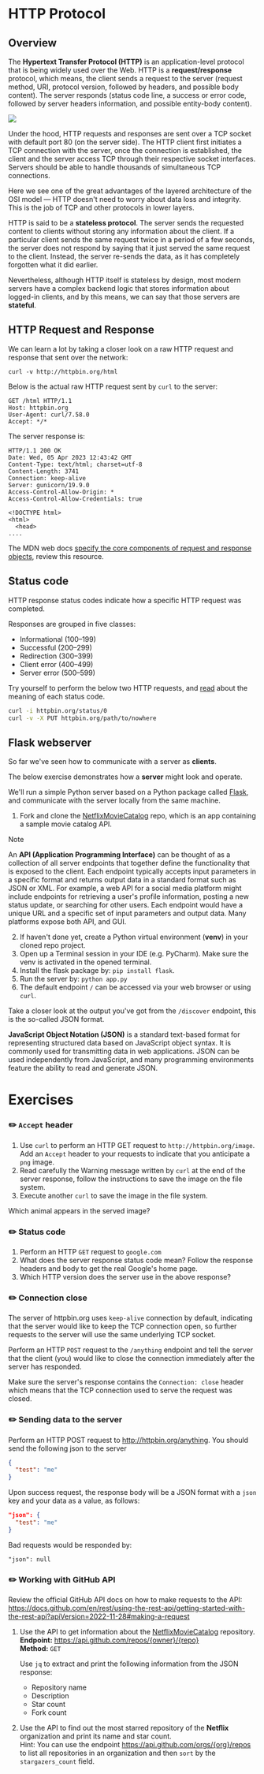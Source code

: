 # HTTP Protocol

## Overview

The **Hypertext Transfer Protocol (HTTP)** is an application-level protocol that is being widely used over the Web.
HTTP is a **request/response** protocol, which means, the client sends a request to the server (request method, URI, protocol version, followed by headers, and possible body content). 
The server responds (status code line, a success or error code, followed by server headers information, and possible entity-body content).

![][http-req-res]

Under the hood, HTTP requests and responses are sent over a TCP socket with default port 80 (on the server side). The HTTP client first initiates a TCP connection with the server, once the connection is established, the client and the server access TCP through their respective socket interfaces.
Servers should be able to handle thousands of simultaneous TCP connections.

Here we see one of the great advantages of the layered architecture of the OSI model — HTTP doesn't need to worry about data loss and integrity. 
This is the job of TCP and other protocols in lower layers.

HTTP is said to be a **stateless protocol**.
The server sends the requested content to clients without storing any information about the client. If a particular client sends the same request twice in a period of a few seconds, the server does not respond by saying that it just served the same request to the client. 
Instead, the server re-sends the data, as it has completely forgotten what it did earlier.

Nevertheless, although HTTP itself is stateless by design, most modern servers have a complex backend logic that stores information about logged-in clients, and by this means, we can say that those servers are **stateful**.

## HTTP Request and Response

We can learn a lot by taking a closer look on a raw HTTP request and response that sent over the network:

```text
curl -v http://httpbin.org/html
```

Below is the actual raw HTTP request sent by `curl` to the server:

```text
GET /html HTTP/1.1
Host: httpbin.org
User-Agent: curl/7.58.0
Accept: */*
```

The server response is:

```text
HTTP/1.1 200 OK
Date: Wed, 05 Apr 2023 12:43:42 GMT
Content-Type: text/html; charset=utf-8
Content-Length: 3741
Connection: keep-alive
Server: gunicorn/19.9.0
Access-Control-Allow-Origin: *
Access-Control-Allow-Credentials: true

<!DOCTYPE html>
<html>
  <head>
....
```

The MDN web docs [specify the core components of request and response objects](https://developer.mozilla.org/en-US/docs/Web/HTTP/Overview#http_flow), review this resource.

## Status code

HTTP response status codes indicate how a specific HTTP request was completed.

Responses are grouped in five classes:

- Informational (100–199)
- Successful (200–299)
- Redirection (300–399)
- Client error (400–499)
- Server error (500–599)

Try yourself to perform the below two HTTP requests, and [read](https://developer.mozilla.org/en-US/docs/Web/HTTP/Status) about the meaning of each status code.

```bash
curl -i httpbin.org/status/0
curl -v -X PUT httpbin.org/path/to/nowhere
```

## Flask webserver

So far we've seen how to communicate with a server as **clients**.

The below exercise demonstrates how a **server** might look and operate.

We'll run a simple Python server based on a Python package called [Flask](https://flask.palletsprojects.com/en/3.0.x/quickstart/), and communicate with the server locally from the same machine.

1. Fork and clone the [NetflixMovieCatalog][NetflixMovieCatalog] repo, which is an app containing a sample movie catalog API.

> [!NOTE]
> An **API (Application Programming Interface)** can be thought of as a collection of all server endpoints that together define the functionality that is exposed to the client.
> Each endpoint typically accepts input parameters in a specific format and returns output data in a standard format such as JSON or XML.
> For example, a web API for a social media platform might include endpoints for retrieving a user's profile information, posting a new status update, or searching for other users. 
> Each endpoint would have a unique URL and a specific set of input parameters and output data.
> Many platforms expose both API, and GUI.

2. If haven't done yet, create a Python virtual environment (**venv**) in your cloned repo project.
3. Open up a Terminal session in your IDE (e.g. PyCharm). Make sure the venv is activated in the opened terminal. 
4. Install the flask package by: `pip install flask`.
5. Run the server by: `python app.py`
6. The default endpoint `/` can be accessed via your web browser or using `curl`.


Take a closer look at the output you've got from the `/discover` endpoint, this is the so-called JSON format.

**JavaScript Object Notation (JSON)** is a standard text-based format for representing structured data based on JavaScript object syntax. 
It is commonly used for transmitting data in web applications. JSON can be used independently from JavaScript, and many programming environments feature the ability to read and generate JSON.

# Exercises

### :pencil2: `Accept` header

1. Use `curl` to perform an HTTP GET request to `http://httpbin.org/image`.
   Add an `Accept` header to your requests to indicate that you anticipate a `png` image.
2. Read carefully the Warning message written by `curl` at the end of the server response, follow the instructions to save the image on the file system. 
3. Execute another `curl` to save the image in the file system.

Which animal appears in the served image?


### :pencil2: Status code

1. Perform an HTTP `GET` request to `google.com`
2. What does the server response status code mean? Follow the response headers and body to get the real Google's home page.
3. Which HTTP version does the server use in the above response?

### :pencil2: Connection close

The server of httpbin.org uses `keep-alive` connection by default, indicating that the server would like to keep the TCP connection open, so further requests to the server will use the same underlying TCP socket.

Perform an HTTP `POST` request to the `/anything` endpoint and tell the server that the client (you) would like to close the connection immediately after the server has responded.

Make sure the server's response contains the `Connection: close` header which means that the TCP connection used to serve the request was closed.

### :pencil2: Sending data to the server


Perform an HTTP POST request to http://httpbin.org/anything. You should send the following json to the server

```json
{
  "test": "me"
}
```

Upon success request, the response body will be a JSON format with a `json` key and your data as a value, as follows:

```json
"json": {
  "test": "me"
}
```

Bad requests would be responded by:

```text
"json": null
```

### :pencil2: Working with GitHub API

Review the official GitHub API docs on how to make requests to the API:    
https://docs.github.com/en/rest/using-the-rest-api/getting-started-with-the-rest-api?apiVersion=2022-11-28#making-a-request

1. Use the API to get information about the [NetflixMovieCatalog][NetflixMovieCatalog] repository.   
   **Endpoint:** https://api.github.com/repos/{owner}/{repo}     
   **Method:** `GET`

   Use `jq` to extract and print the following information from the JSON response:

   - Repository name
   - Description
   - Star count
   - Fork count

2. Use the API to find out the most starred repository of the **Netflix** organization and print its name and star count.    
   Hint: You can use the endpoint https://api.github.com/orgs/{org}/repos to list all repositories in an organization and then `sort` by the `stargazers_count` field.


[http-req-res]: https://exit-zero-academy.github.io/DevOpsTheHardWayAssets/img/networking_http-req-res.png
[networking_cookies]: https://exit-zero-academy.github.io/DevOpsTheHardWayAssets/img/networking_cookies.png
[NetflixMovieCatalog]: https://github.com/exit-zero-academy/NetflixMovieCatalog.git

